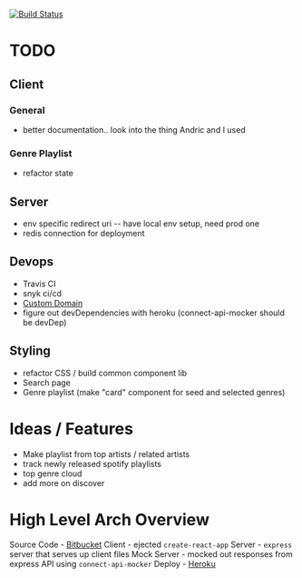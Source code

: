 [![Build Status](https://travis-ci.com/adamtwolfe/spotify.svg?token=2txtSqzFNyGWxtK6gzgr&branch=master)](https://travis-ci.com/adamtwolfe/spotify)

# TODO
## Client
### General
- better documentation.. look into the thing Andric and I used

### Genre Playlist
- refactor state

## Server
- env specific redirect uri -- have local env setup, need prod one
- redis connection for deployment

## Devops
- Travis CI
- snyk ci/cd
- [Custom Domain](https://devcenter.heroku.com/articles/custom-domains)
- figure out devDependencies with heroku (connect-api-mocker should be devDep)

## Styling
- refactor CSS / build common component lib
- Search page
- Genre playlist (make "card" component for seed and selected genres)

# Ideas / Features
- Make playlist from top artists / related artists
- track newly released spotify playlists
- top genre cloud
- add more on discover

# High Level Arch Overview
Source Code - [Bitbucket](https://bitbucket.org/adamtwolfe/spotify/src/master/)
Client - ejected `create-react-app`
Server - `express` server that serves up client files
Mock Server - mocked out responses from express API using `connect-api-mocker`
Deploy - [Heroku](https://frozen-tor-75481.herokuapp.com/)
